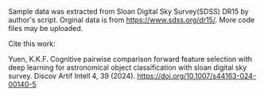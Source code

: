 Sample data was extracted from Sloan Digital Sky Survey(SDSS) DR15 by author's script. 
Orginal data is from https://www.sdss.org/dr15/.
More code files may be uploaded.

Cite this work:

Yuen, K.K.F. Cognitive pairwise comparison forward feature selection with deep learning for astronomical object classification with sloan digital sky survey. Discov Artif Intell 4, 39 (2024). https://doi.org/10.1007/s44163-024-00140-5
